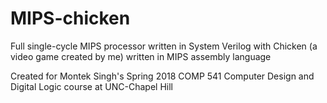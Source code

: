 # MIPS-chicken
Full single-cycle MIPS processor written in System Verilog with Chicken (a video game created by me) written in MIPS assembly language

Created for Montek Singh's Spring 2018 COMP 541 Computer Design and Digital Logic course at UNC-Chapel Hill
